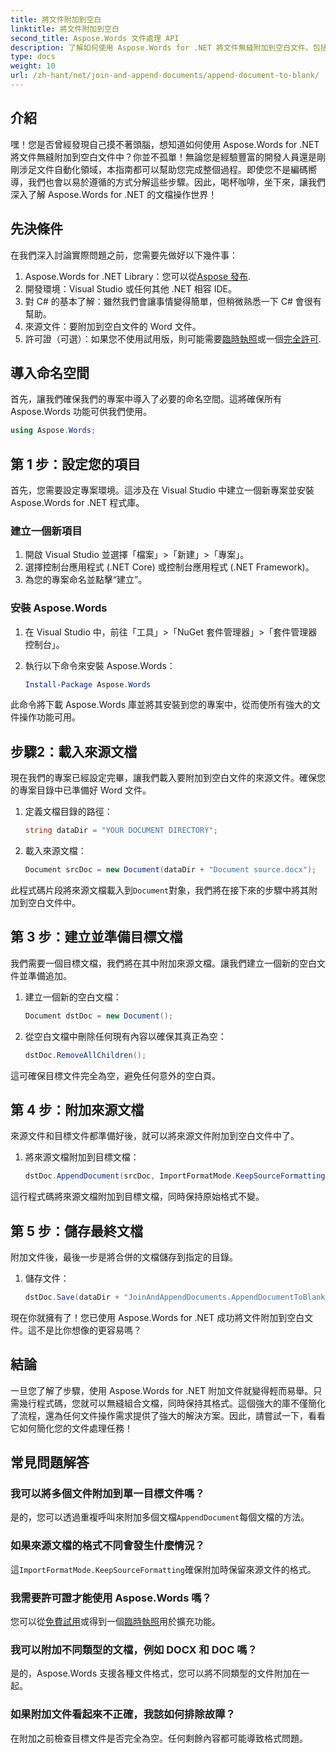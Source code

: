 ```yaml
---
title: 將文件附加到空白
linktitle: 將文件附加到空白
second_title: Aspose.Words 文件處理 API
description: 了解如何使用 Aspose.Words for .NET 將文件無縫附加到空白文件。包括逐步指南、程式碼片段和常見問題。
type: docs
weight: 10
url: /zh-hant/net/join-and-append-documents/append-document-to-blank/
---
```

## 介紹

嘿！您是否曾經發現自己摸不著頭腦，想知道如何使用 Aspose.Words for .NET 將文件無縫附加到空白文件中？你並不孤單！無論您是經驗豐富的開發人員還是剛剛涉足文件自動化領域，本指南都可以幫助您完成整個過程。即使您不是編碼嚮導，我們也會以易於遵循的方式分解這些步驟。因此，喝杯咖啡，坐下來，讓我們深入了解 Aspose.Words for .NET 的文檔操作世界！

## 先決條件

在我們深入討論實際問題之前，您需要先做好以下幾件事：

1.  Aspose.Words for .NET Library：您可以從[Aspose 發布](https://releases.aspose.com/words/net/).
2. 開發環境：Visual Studio 或任何其他 .NET 相容 IDE。
3. 對 C# 的基本了解：雖然我們會讓事情變得簡單，但稍微熟悉一下 C# 會很有幫助。
4. 來源文件：要附加到空白文件的 Word 文件。
5. 許可證（可選）：如果您不使用試用版，則可能需要[臨時執照](https://purchase.aspose.com/temporary-license/)或一個[完全許可](https://purchase.aspose.com/buy).

## 導入命名空間

首先，讓我們確保我們的專案中導入了必要的命名空間。這將確保所有 Aspose.Words 功能可供我們使用。

```csharp
using Aspose.Words;
```

## 第 1 步：設定您的項目

首先，您需要設定專案環境。這涉及在 Visual Studio 中建立一個新專案並安裝 Aspose.Words for .NET 程式庫。

### 建立一個新項目

1. 開啟 Visual Studio 並選擇「檔案」>「新建」>「專案」。
2. 選擇控制台應用程式 (.NET Core) 或控制台應用程式 (.NET Framework)。
3. 為您的專案命名並點擊“建立”。

### 安裝 Aspose.Words

1. 在 Visual Studio 中，前往「工具」>「NuGet 套件管理器」>「套件管理器控制台」。
2. 執行以下命令來安裝 Aspose.Words：

   ```powershell
   Install-Package Aspose.Words
   ```

此命令將下載 Aspose.Words 庫並將其安裝到您的專案中，從而使所有強大的文件操作功能可用。

## 步驟2：載入來源文檔

現在我們的專案已經設定完畢，讓我們載入要附加到空白文件的來源文件。確保您的專案目錄中已準備好 Word 文件。

1. 定義文檔目錄的路徑：

   ```csharp
   string dataDir = "YOUR DOCUMENT DIRECTORY";
   ```

2. 載入來源文檔：

   ```csharp
   Document srcDoc = new Document(dataDir + "Document source.docx");
   ```

此程式碼片段將來源文檔載入到`Document`對象，我們將在接下來的步驟中將其附加到空白文件中。

## 第 3 步：建立並準備目標文檔

我們需要一個目標文檔，我們將在其中附加來源文檔。讓我們建立一個新的空白文件並準備追加。

1. 建立一個新的空白文檔：

   ```csharp
   Document dstDoc = new Document();
   ```

2. 從空白文檔中刪除任何現有內容以確保其真正為空：

   ```csharp
   dstDoc.RemoveAllChildren();
   ```

這可確保目標文件完全為空，避免任何意外的空白頁。

## 第 4 步：附加來源文檔

來源文件和目標文件都準備好後，就可以將來源文件附加到空白文件中了。

1. 將來源文檔附加到目標文檔：

   ```csharp
   dstDoc.AppendDocument(srcDoc, ImportFormatMode.KeepSourceFormatting);
   ```

這行程式碼將來源文檔附加到目標文檔，同時保持原始格式不變。

## 第 5 步：儲存最終文檔

附加文件後，最後一步是將合併的文檔儲存到指定的目錄。

1. 儲存文件：

   ```csharp
   dstDoc.Save(dataDir + "JoinAndAppendDocuments.AppendDocumentToBlank.docx");
   ```

現在你就擁有了！您已使用 Aspose.Words for .NET 成功將文件附加到空白文件。這不是比你想像的更容易嗎？

## 結論

一旦您了解了步驟，使用 Aspose.Words for .NET 附加文件就變得輕而易舉。只需幾行程式碼，您就可以無縫組合文檔，同時保持其格式。這個強大的庫不僅簡化了流程，還為任何文件操作需求提供了強大的解決方案。因此，請嘗試一下，看看它如何簡化您的文件處理任務！

## 常見問題解答

### 我可以將多個文件附加到單一目標文件嗎？

是的，您可以透過重複呼叫來附加多個文檔`AppendDocument`每個文檔的方法。

### 如果來源文檔的格式不同會發生什麼情況？

這`ImportFormatMode.KeepSourceFormatting`確保附加時保留來源文件的格式。

### 我需要許可證才能使用 Aspose.Words 嗎？

您可以從[免費試用](https://releases.aspose.com/)或得到一個[臨時執照](https://purchase.aspose.com/temporary-license/)用於擴充功能。

### 我可以附加不同類型的文檔，例如 DOCX 和 DOC 嗎？

是的，Aspose.Words 支援各種文件格式，您可以將不同類型的文件附加在一起。

### 如果附加文件看起來不正確，我該如何排除故障？

在附加之前檢查目標文件是否完全為空。任何剩餘內容都可能導致格式問題。